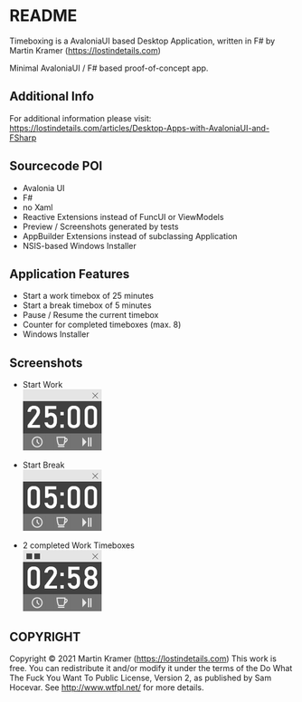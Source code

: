 # README
Timeboxing is a AvaloniaUI based Desktop Application, written in F# by Martin Kramer (https://lostindetails.com)

Minimal AvaloniaUI / F# based proof-of-concept app.

## Additional Info
For additional information please visit:
https://lostindetails.com/articles/Desktop-Apps-with-AvaloniaUI-and-FSharp

## Sourcecode POI
- Avalonia UI
- F#
- no Xaml
- Reactive Extensions instead of FuncUI or ViewModels
- Preview / Screenshots generated by tests
- AppBuilder Extensions instead of subclassing Application
- NSIS-based Windows Installer

## Application Features
- Start a work timebox of 25 minutes
- Start a break timebox of 5 minutes
- Pause / Resume the current timebox
- Counter for completed timeboxes (max. 8)
- Windows Installer

## Screenshots
- Start Work  
![](/docs/imgs/screenshot-startwork.png)

- Start Break  
![](/docs/imgs/screenshot-startbreak.png)

- 2 completed Work Timeboxes  
![](/docs/imgs/screenshot-action.png)


## COPYRIGHT
Copyright © 2021 Martin Kramer (https://lostindetails.com)
This work is free. You can redistribute it and/or modify it under the
terms of the Do What The Fuck You Want To Public License, Version 2,
as published by Sam Hocevar. See http://www.wtfpl.net/ for more details.
